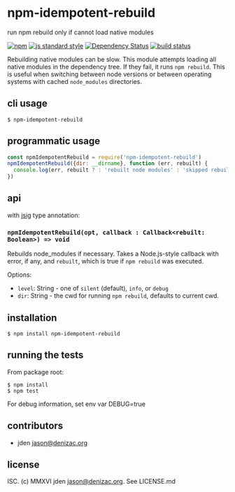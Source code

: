 # npm-idempotent-rebuild
run npm rebuild only if cannot load native modules

[![npm](https://img.shields.io/npm/v/npm-idempotent-rebuild.svg)][npm]
[![js standard style](https://img.shields.io/badge/code%20style-standard-brightgreen.svg)][standard]
[![Dependency Status](https://david-dm.org/jden/node-npm-idempotent-rebuild.svg)][dependencies]
[![build status](https://circleci.com/gh/jden/node-npm-idempotent-rebuild.svg?&style=shield)][circleci]

[npm]: https://www.npmjs.com/package/npm-idempotent-rebuild
[standard]: http://standardjs.com/
[dependencies]: https://david-dm.org/jden/node-npm-idempotent-rebuild
[circleci]: https://circleci.com/gh/jden/node-npm-idempotent-rebuild

Rebuilding native modules can be slow. This module attempts loading all native modules in
the dependency tree. If they fail, it runs `npm rebuild`. This is useful when switching
between node versions or between operating systems with cached `node_modules` directories.


## cli usage
```
$ npm-idempotent-rebuild
```

## programmatic usage
```js
const npmIdempotentRebuild = require('npm-idempotent-rebuild')
npmIdempotentRebuild({dir: __dirname}, function (err, rebuilt) {
  console.log(err, rebuilt ? : 'rebuilt node modules' : 'skipped rebuilding')
})
```


## api
with [jsig](https://github.com/jsigbiz/spec) type annotation:

### `npmIdempotentRebuild(opt, callback : Callback<rebuilt: Boolean>) => void`
Rebuilds node_modules if necessary. Takes a Node.js-style callback with error, if any,
and `rebuilt`, which is true if `npm rebuild` was executed.

Options:
- `level`: String - one of `silent` (default), `info`, or `debug`
- `dir`: String - the cwd for running `npm rebuild`, defaults to current cwd.


## installation

    $ npm install npm-idempotent-rebuild


## running the tests

From package root:

    $ npm install
    $ npm test

For debug information, set env var DEBUG=true


## contributors

- jden <jason@denizac.org>


## license

ISC. (c) MMXVI jden <jason@denizac.org>. See LICENSE.md
